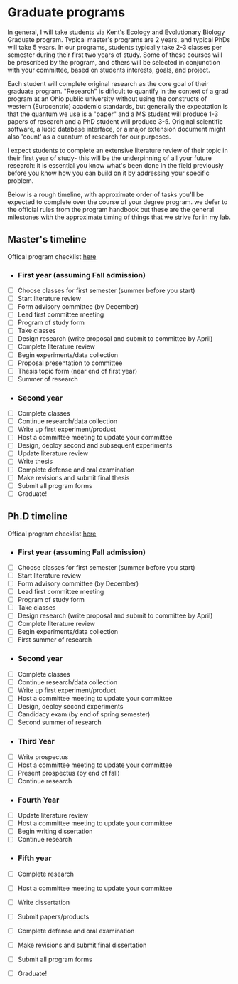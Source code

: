 # Graduate programs

In general, I will take students via Kent's Ecology and Evolutionary Biology Graduate program. Typical master's programs are 2 years, and typical PhDs will take 5 years. In our programs, students typically take 2-3 classes per semester during their first two years of study. Some of these courses will be prescribed by the program, and others will be selected in conjunction with your committee, based on students interests, goals, and project. 

Each student will complete original research as the core goal of their graduate program. "Research" is dificult to quantify in the context of a grad program at an Ohio public university without using the constructs of western (Eurocentric) academic standards, but generally the expectation is that the quantum we use is a "paper" and a MS student will produce 1-3 papers of research and a PhD student will produce 3-5. Original scientific software, a lucid database interface, or a major extension document might also 'count' as a quantum of research for our purposes. 

I expect students to complete an extensive literature review of their topic in their first year of study- this will be the underpinning of all your future research: it is essential you know what's been done in the field previously before you know how you can build on it by addressing your specific problem.

Below is a rough timeline, with approximate order of tasks you'll be expected to complete over the course of your degree program. we defer to the official rules from the program handbook but these are the general milestones with the approximate timing of things that we strive for in my lab.

## Master's timeline 
Offical program checklist [here](https://www-s3-live.kent.edu/s3fs-root/s3fs-public/file/ms%20prog%20checklist%20-%20UPDATED%202021.pdf)

- ### First year (assuming Fall admission) 
- [ ] Choose classes for first semester (summer before you start)
- [ ] Start literature review
- [ ] Form advisory committee (by December)
- [ ] Lead first committee meeting
- [ ] Program of study form
- [ ] Take classes
- [ ] Design research (write proposal and submit to committee by April)
- [ ] Complete literature review
- [ ] Begin experiments/data collection
- [ ] Proposal presentation to committee
- [ ] Thesis topic form (near end of first year)
- [ ] Summer of research

- ### Second year 
- [ ] Complete classes
- [ ] Continue research/data collection
- [ ] Write up first experiment/product
- [ ] Host a committee meeting to update your committee
- [ ] Design, deploy second and subsequent experiments
- [ ] Update literature review
- [ ] Write thesis
- [ ] Complete defense and oral examination
- [ ] Make revisions and submit final thesis
- [ ] Submit all program forms
- [ ] Graduate!

## Ph.D timeline
Offical program checklist [here](https://www.kent.edu/biology/doctoral-program-checklist-2021-0)
- ### First year (assuming Fall admission) 
- [ ] Choose classes for first semester (summer before you start)
- [ ] Start literature review
- [ ] Form advisory committee (by December)
- [ ] Lead first committee meeting
- [ ] Program of study form
- [ ] Take classes
- [ ] Design research (write proposal and submit to committee by April)
- [ ] Complete literature review
- [ ] Begin experiments/data collection
- [ ] First summer of research

- ### Second year 
- [ ] Complete classes
- [ ] Continue research/data collection
- [ ] Write up first experiment/product
- [ ] Host a committee meeting to update your committee
- [ ] Design, deploy second experiments
- [ ] Candidacy exam (by end of spring semester)
- [ ] Second summer of research

- ### Third Year 
- [ ] Write prospectus 
- [ ] Host a committee meeting to update your committee
- [ ] Present prospectus (by end of fall)
- [ ] Continue research

- ### Fourth Year
- [ ] Update literature review
- [ ] Host a committee meeting to update your committee
- [ ] Begin writing dissertation
- [ ] Continue research

- ### Fifth year
- [ ] Complete research
- [ ] Host a committee meeting to update your committee
- [ ] Write dissertation
- [ ] Submit papers/products
- [ ] Complete defense and oral examination
- [ ] Make revisions and submit final dissertation
- [ ] Submit all program forms
- [ ] Graduate!

